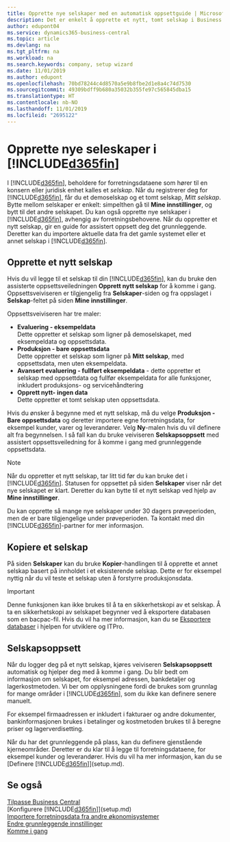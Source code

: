 ```yaml
---
title: Opprette nye selskaper med en automatisk oppsettguide | Microsoft-dokumentasjon
description: Det er enkelt å opprette et nytt, tomt selskap i Business Central. En guide for assistert oppsett hjelper deg gjennom trinnene, og du kan importere forretningsdataene eksisterende.
author: edupont04
ms.service: dynamics365-business-central
ms.topic: article
ms.devlang: na
ms.tgt_pltfrm: na
ms.workload: na
ms.search.keywords: company, setup wizard
ms.date: 11/01/2019
ms.author: edupont
ms.openlocfilehash: 70bd78244c4d8570a5e9b8fbe2d1e8a4c74d7530
ms.sourcegitcommit: 49309bdff9b680a35032b355fe97c565845dba15
ms.translationtype: HT
ms.contentlocale: nb-NO
ms.lasthandoff: 11/01/2019
ms.locfileid: "2695122"
---
```

# <a name="creating-new-companies-in-d365fin"></a>Opprette nye seleskaper i [!INCLUDE[d365fin](includes/d365fin_md.md)]
I [!INCLUDE[d365fin](includes/d365fin_md.md)], beholdere for forretningsdataene som hører til en konsern eller juridisk enhet kalles et *selskap*. Når du registrerer deg for [!INCLUDE[d365fin](includes/d365fin_md.md)], får du et demoselskap og et tomt selskap, *Mitt selskap*. Bytte mellom selskaper er enkelt: simpelthen gå til **Mine innstillinger**, og bytt til det andre selskapet. Du kan også opprette nye selskaper i [!INCLUDE[d365fin](includes/d365fin_md.md)], avhengig av forretningsbehovene. Når du oppretter et nytt selskap, gir en guide for assistert oppsett deg det grunnleggende. Deretter kan du importere aktuelle data fra det gamle systemet eller et annet selskap i [!INCLUDE[d365fin](includes/d365fin_md.md)].  

## <a name="creating-a-new-company"></a>Opprette et nytt selskap
Hvis du vil legge til et selskap til din [!INCLUDE[d365fin](includes/d365fin_md.md)], kan du bruke den assisterte oppsettsveiledningen **Opprett nytt selskap** for å komme i gang. Oppsettsveiviseren er tilgjengelig fra **Selskaper**-siden og fra oppslaget i **Selskap**-feltet på siden **Mine innstillinger**.  

Oppsettsveiviseren har tre maler:

-   **Evaluering - eksempeldata**  
    Dette oppretter et selskap som ligner på demoselskapet, med eksempeldata og oppsettsdata.  
-   **Produksjon - bare oppsettsdata**  
    Dette oppretter et selskap som ligner på **Mitt selskap**, med oppsettsdata, men uten eksempeldata.
-   **Avansert evaluering - fullført eksempeldata** - dette oppretter et selskap med oppsettdata og fullfør eksempeldata for alle funksjoner, inkludert produksjons- og servicehåndtering
-   **Opprett nytt- ingen data**  
    Dette oppretter et tomt selskap uten oppsettsdata.  

Hvis du ønsker å begynne med et nytt selskap, må du velge **Produksjon - Bare oppsettsdata** og deretter importere egne forretningsdata, for eksempel kunder, varer og leverandører. Velg **Ny**-malen hvis du vil definere alt fra begynnelsen. I så fall kan du bruke veiviseren **Selskapsoppsett** med assistert oppsettsveiledning for å komme i gang med grunnleggende oppsettsdata.  

> [!NOTE]  
>   Når du oppretter et nytt selskap, tar litt tid før du kan bruke det i [!INCLUDE[d365fin](includes/d365fin_md.md)]. Statusen for oppsettet på siden **Selskaper** viser når det nye selskapet er klart. Deretter du kan bytte til et nytt selskap ved hjelp av **Mine innstillinger**.  

Du kan opprette så mange nye selskaper under 30 dagers prøveperioden, men de er bare tilgjengelige under prøveperioden. Ta kontakt med din [!INCLUDE[d365fin](includes/d365fin_md.md)]-partner for mer informasjon.  

## <a name="copying-a-company"></a>Kopiere et selskap
På siden **Selskaper** kan du bruke **Kopier**-handlingen til å opprette et annet selskap basert på innholdet i et eksisterende selskap. Dette er for eksempel nyttig når du vil teste et selskap uten å forstyrre produksjonsdata.

> [!Important]
> Denne funksjonen kan ikke brukes til å ta en sikkerhetskopi av et selskap. Å ta en sikkerhetskopi av selskapet begynner ved å eksportere databasen som en bacpac-fil. Hvis du vil ha mer informasjon, kan du se [Eksportere databaser](/dynamics365/business-central/dev-itpro/administration/tenant-admin-center-database-export) i hjelpen for utviklere og ITPro.

## <a name="company-setup"></a>Selskapsoppsett
Når du logger deg på et nytt selskap, kjøres veiviseren **Selskapsoppsett** automatisk og hjelper deg med å komme i gang. Du blir bedt om informasjon om selskapet, for eksempel adressen, bankdetaljer og lagerkostmetoden. Vi ber om opplysningene fordi de brukes som grunnlag for mange områder i [!INCLUDE[d365fin](includes/d365fin_md.md)], som du ikke kan definere senere manuelt.  

For eksempel firmaadressen er inkludert i fakturaer og andre dokumenter, bankinformasjonen brukes i betalinger og kostmetoden brukes til å beregne priser og lagerverdisetting.  

Når du har det grunnleggende på plass, kan du definere gjenstående kjerneområder. Deretter er du klar til å legge til forretningsdataene, for eksempel kunder og leverandører. Hvis du vil ha mer informasjon, kan du se [Definere [!INCLUDE[d365fin](includes/d365fin_md.md)]](setup.md).  

## <a name="see-also"></a>Se også
[Tilpasse Business Central](ui-customizing-overview.md)  
[Konfigurere [!INCLUDE[d365fin](includes/d365fin_md.md)]](setup.md)  
[Importere forretningsdata fra andre økonomisystemer](across-import-data-configuration-packages.md)  
[Endre grunnleggende innstillinger](ui-change-basic-settings.md)  
[Komme i gang](product-get-started.md)  
